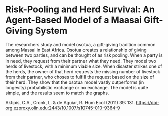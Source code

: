 # Risk-Pooling and Herd Survival: An Agent-Based Model of a Maasai Gift-Giving System

The researchers study and model osotua, a gift-giving tradition common among Massai in East Africa. Osotua creates a relationship of giving between two parties, and can be thought of as risk pooling. When a party is in need, they request from their partner what they need. They model two herds of livestock, with a minimum viable size. When disaster strikes one of the herds, the owner of that herd requests the missing number of livestock from their partner, who choses to fulfill the request based on the size of their herd. They show that the osotua model vastly outperforms (in longevity) probabilistic exchange or no exchange. The model is quite simple, and the results seem to match the graphs.


Aktipis, C.A., Cronk, L. & de Aguiar, R. Hum Ecol (2011) 39: 131. https://doi-org.ezproxy.olin.edu:2443/10.1007/s10745-010-9364-9
